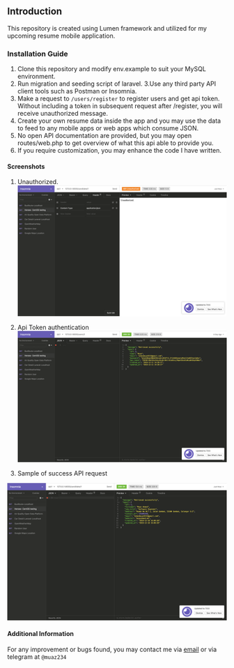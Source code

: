 ## Introduction

This repository is created using Lumen framework and utilized for my upcoming resume mobile application.


### Installation Guide

1. Clone this repository and modify env.example to suit your MySQL environment.
2. Run migration and seeding script of laravel.
3.Use any third party API client tools such as Postman or Insomnia.
4. Make a request to ```/users/register``` to register users and get api token. Without including a token in subsequent request after /register, you will receive unauthorized message.
5. Create your own resume data inside the app and you may use the data to feed to any mobile apps or web apps which consume JSON.
6. No open API documentation are provided, but you may open routes/web.php to get overview of what this api able to provide you.
7. If you require customization, you may enhance the code I have written.


#### Screenshots
1. Unauthorized.
![unauthorized](/screenshots/unauthorized.png)

2. Api Token authentication
![Api_token](/screenshots/api_token.png)

3. Sample of success API request

![Success](/screenshots/candidates.png)

#### Additional Information

For any improvement or bugs found, you may contact me via [email] or via telegram at ```@muaz234```

[email]: ahmedmuaz0152@gmail.com
